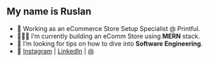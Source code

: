 
## My name is Ruslan

- 🔭  Working as an eCommerce Store Setup Specialist @ Printful.
- 👷🏼‍♂️  I’m currently building an eComm Store using **MERN** stack.
- 🤔  I’m looking for tips on how to dive into **Software Engineering**.
- 📱  [Instagram](https://www.instagram.com/ruslanzubenko/) | [LinkedIn](https://www.linkedin.com/in/zubenkoruslan/) | [@](zubenkoruslan@gmail.com)
